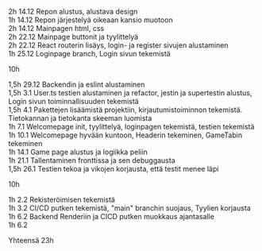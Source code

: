 2h 14.12 Repon alustus, alustava design<br>
1h 14.12 Repon järjestelyä oikeaan kansio muotoon<br>
2h 14.12 Mainpagen html, css<br>
2h 22.12 Mainpage buttonit ja tyylittelyä<br>
2h 22.12 React routerin lisäys, login- ja register sivujen alustaminen<br>
1h 25.12 Loginpage branch, Login sivun tekemistä<br>

10h

1,5h 29.12 Backendin ja eslint alustaminen<br>
1,5h 3.1 User.ts testien alustaminen ja refactor, jestin ja supertestin alustus, Login sivun toiminnallisuuden tekemistä<br>
1,5h 4.1 Pakettejen lisäämistä projektiin, kirjautumistoiminnon tekemistä. Tietokannan ja tietokanta skeeman luomista<br>
1h   7.1 Welcomepage init, tyylittelyä, loginpagen tekemistä, testien tekemistä<br>
1h 10.1 Welcomepage hyvään kuntoon, Headerin tekeminen, GameTabin tekeminen<br>
1h 14.1 Game page alustus ja logiikka peliin<br>
1h    21.1  Tallentaminen fronttissa ja sen debuggausta <br>
1,5h  26.1  Testien tekoa ja vikojen korjausta, että testit menee läpi<br>

10h

1h 2.2 Rekisteröimisen tekemistä<br>
1h 3.2 CI/CD putken tekemistä, "main" branchin suojaus, Tyylien korjausta<br>
1h 6.2 Backend Renderiin ja CICD putken muokkaus ajantasalle<br>
1h 6.2 
<br>

Yhteensä 23h

